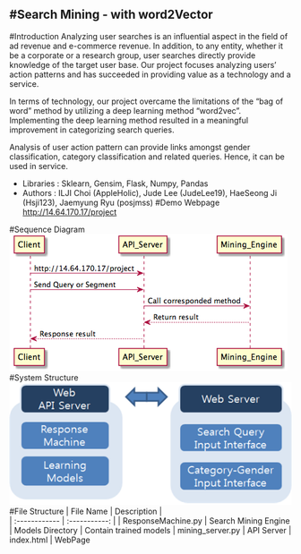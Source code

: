 #**Search Mining - with word2Vector**
-------------------------
#Introduction
Analyzing user searches is an influential aspect in the field of ad revenue and e-commerce revenue. In addition, to any entity, whether it be a corporate or a research group, user searches directly provide knowledge of the target user base. Our project focuses analyzing users’ action patterns and has succeeded in providing value as a technology and a service.

In terms of technology, our project overcame the limitations of the “bag of word” method by utilizing a deep learning method “word2vec”. Implementing the deep learning method resulted in a meaningful improvement in categorizing search queries.

Analysis of user action pattern can provide links amongst gender classification, category classification and related queries. Hence, it can be used in service.

- Libraries : Sklearn, Gensim, Flask, Numpy, Pandas
- Authors : ILJI Choi (AppleHolic), Jude Lee (JudeLee19), HaeSeong Ji (Hsji123), Jaemyung Ryu (posjmss)
#Demo Webpage
http://14.64.170.17/project

#Sequence Diagram
![Sequence_Diagram](./SequenceDiagram.png)
#System Structure
![System_Structur](./SystemStructure.png)
#File Structure
| File Name  | Description |         
| :------------ | :-----------: |
| ResponseMachine.py     |  Search Mining Engine
| Models Directory     |  Contain trained models
| mining_server.py     |   API Server
| index.html     |   WebPage





